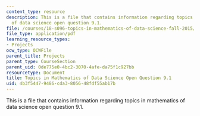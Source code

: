 ```yaml
---
content_type: resource
description: This is a file that contains information regarding topics in mathematics
  of data science open question 9.1.
file: /courses/18-s096-topics-in-mathematics-of-data-science-fall-2015/4b3f54479486cda3805648fdf55ab17b_MIT18_S096F15_Open9.1.pdf
file_type: application/pdf
learning_resource_types:
- Projects
ocw_type: OCWFile
parent_title: Projects
parent_type: CourseSection
parent_uid: 0de775e0-4bc2-3070-4afe-da75f1c927bb
resourcetype: Document
title: Topics in Mathematics of Data Science Open Question 9.1
uid: 4b3f5447-9486-cda3-8056-48fdf55ab17b
---
```

This is a file that contains information regarding topics in mathematics of data science open question 9.1.


